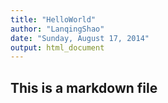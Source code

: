 ```yaml
---
title: "HelloWorld"
author: "LanqingShao"
date: "Sunday, August 17, 2014"
output: html_document
---
```


## This is a markdown file


